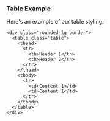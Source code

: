 ### Table Example

Here's an example of our table styling:

```
<div class="rounded-lg border">
  <table class="table">
    <thead>
      <tr>
        <th>Header 1</th>
        <th>Header 2</th>
      </tr>
    </thead>
    <tbody>
      <tr>
        <td>Content 1</td>
        <td>Content 1</td>
      </tr>
    </tbody>
  </table>
</div>
```
